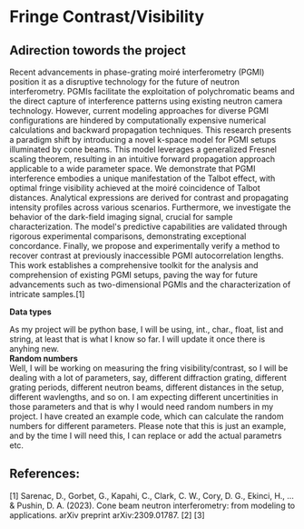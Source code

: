 # Fringe Contrast/Visibility
## Adirection towords the project
Recent advancements in phase-grating moiré interferometry (PGMI) position it as a disruptive technology for the future of neutron interferometry. PGMIs facilitate the exploitation of polychromatic beams and the direct capture of interference patterns using existing neutron camera technology. However, current modeling approaches for diverse PGMI configurations are hindered by computationally expensive numerical calculations and backward propagation techniques. This research presents a paradigm shift by introducing a novel k-space model for PGMI setups illuminated by cone beams. This model leverages a generalized Fresnel scaling theorem, resulting in an intuitive forward propagation approach applicable to a wide parameter space. We demonstrate that PGMI interference embodies a unique manifestation of the Talbot effect, with optimal fringe visibility achieved at the moiré coincidence of Talbot distances. Analytical expressions are derived for contrast and propagating intensity profiles across various scenarios. Furthermore, we investigate the behavior of the dark-field imaging signal, crucial for sample characterization. The model's predictive capabilities are validated through rigorous experimental comparisons, demonstrating exceptional concordance. Finally, we propose and experimentally verify a method to recover contrast at previously inaccessible PGMI autocorrelation lengths. This work establishes a comprehensive toolkit for the analysis and comprehension of existing PGMI setups, paving the way for future advancements such as two-dimensional PGMIs and the characterization of intricate samples.[1]

**Data types** <br>

As my project will be python base, I will be using, int., char., float, list and string, at least that is what I know so far. I will update it once there is anyhing new. <br>
**Random numbers** <br>
Well, I will be working on measuring the fring visibility/contrast, so I will be dealing with a lot of parameters, say, different diffraction grating, different grating periods, different neutron beams, different distances in the setup, different wavlengths, and so on. I am expecting different uncertinities in those parameters and that is why I would need random numbers in my project. 
I have created an example code, which can calculate the random numbers for different parameters. Please note that this is just an example, and by the time I will need this, I can replace or add the actual parametrs etc. 

## References:
[1] Sarenac, D., Gorbet, G., Kapahi, C., Clark, C. W., Cory, D. G., Ekinci, H., ... & Pushin, D. A. (2023). Cone beam neutron interferometry: from modeling to applications. arXiv preprint arXiv:2309.01787.
[2]
[3]
